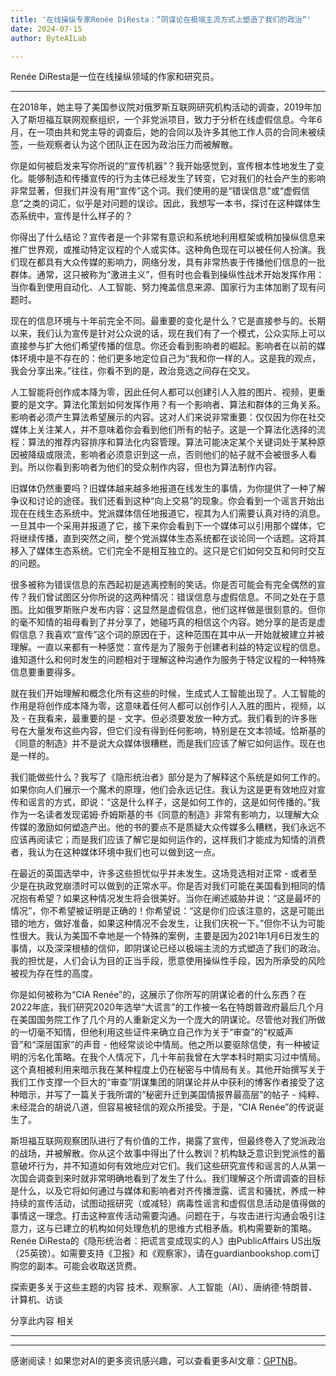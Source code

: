 ```yaml
---
title: '在线操纵专家Renée DiResta：“阴谋论在极端主流方式上塑造了我们的政治”'
date: 2024-07-15
author: ByteAILab

---
```


Renée DiResta是一位在线操纵领域的作家和研究员。

---
在2018年，她主导了美国参议院对俄罗斯互联网研究机构活动的调查，2019年加入了斯坦福互联网观察组织，一个非党派项目，致力于分析在线虚假信息。今年6月，在一项由共和党主导的调查后，她的合同以及许多其他工作人员的合同未被续签，一些观察者认为这个团队正在因为政治压力而被解散。

你是如何被启发来写你所说的“宣传机器”？我开始感觉到，宣传根本性地发生了变化。能够制造和传播宣传的行为主体已经发生了转变，它对我们的社会产生的影响非常显著，但我们并没有用“宣传”这个词。我们使用的是“错误信息”或“虚假信息”之类的词汇，似乎是对问题的误诊。因此，我想写一本书，探讨在这种媒体生态系统中，宣传是什么样子的？

你得出了什么结论？宣传者是一个非常有意识和系统地利用框架或稍加操纵信息来推广世界观，或推动特定议程的个人或实体。这种角色现在可以被任何人扮演。我们现在都具有大众传媒的影响力，网络分发，具有非常热衷于传播他们信息的一批群体。通常，这只被称为“激进主义”，但有时也会看到操纵性战术开始发挥作用：当你看到使用自动化、人工智能、努力掩盖信息来源、国家行为主体加剧了现有问题时。

现在的信息环境与十年前完全不同。最重要的变化是什么？它是直接参与的。长期以来，我们认为宣传是针对公众说的话，现在我们有了一个模式，公众实际上可以直接参与扩大他们希望传播的信息。你还会看到影响者的崛起。影响者在以前的媒体环境中是不存在的：他们更多地定位自己为“我和你一样的人。这是我的观点，我会分享出来。”往往，你看不到的是，政治竞选之间存在交叉。

人工智能将创作成本降为零，因此任何人都可以创建引人入胜的图片、视频，更重要的是文字。算法化策划如何发挥作用？有一个影响者、算法和群体的三角关系。影响者必须产生算法希望展示的内容。这对人们来说非常重要：仅仅因为你在社交媒体上关注某人，并不意味着你会看到他们所有的帖子。这是一个算法化选择的流程：算法的推荐内容排序和算法化内容管理。算法可能决定某个关键词处于某种原因被降级或限流，影响者必须意识到这一点，否则他们的帖子就不会被很多人看到。所以你看到影响者为他们的受众制作内容，但也为算法制作内容。

旧媒体仍然重要吗？旧媒体越来越多地报道在线发生的事情，为你提供了一种了解争议和讨论的途径。我们还看到这种“向上交易”的现象。你会看到一个谣言开始出现在在线生态系统中。党派媒体信任地报道它，视其为人们需要认真对待的消息。一旦其中一个采用并报道了它，接下来你会看到下一个媒体可以引用那个媒体，它将继续传播，直到突然之间，整个党派媒体生态系统都在谈论同一个话题。这将其移入了媒体生态系统。它们完全不是相互独立的。这只是它们如何交互和何时交互的问题。

很多被称为错误信息的东西起初是逃离控制的笑话。你是否可能会有完全偶然的宣传？我们曾试图区分你所说的这两种情况：错误信息与虚假信息。不同之处在于意图。比如俄罗斯账户发布内容：这显然是虚假信息，他们这样做是很刻意的。但你的毫不知情的祖母看到了并分享了，她碰巧真的相信这个内容。她分享的是否是虚假信息？我喜欢“宣传”这个词的原因在于，这种范围在其中从一开始就被建立并被理解。一直以来都有一种感觉：宣传是为了服务于创建者利益的特定议程的信息。谁知道什么和何时发生的问题相对于理解这种沟通作为服务于特定议程的一种特殊信息要重要得多。

就在我们开始理解和概念化所有这些的时候，生成式人工智能出现了。人工智能的作用是将创作成本降为零，这意味着任何人都可以创作引人入胜的图片，视频，以及 - 在我看来，最重要的是 - 文字。但必须要发放一种方式。我们看到的许多账号在大量发布这些内容，但它们没有得到任何影响，特别是在文本领域。恰斯基的《同意的制造》并不是说大众媒体很糟糕，而是我们应该了解它如何运作。现在也是一样的。

我们能做些什么？我写了《隐形统治者》部分是为了解释这个系统是如何工作的。如果你向人们展示一个魔术的原理，他们会永远记住。我认为这是更有效地应对宣传和谣言的方式，即说：“这是什么样子，这是如何工作的，这是如何传播的。”我作为一名读者发现诺姆·乔姆斯基的书《同意的制造》非常有影响力，以理解大众传媒的激励如何塑造产出。他的书的要点不是质疑大众传媒多么糟糕，我们永远不应该再阅读它；而是我们应该了解它是如何运作的，这样我们才能成为知情的消费者，我认为在这种媒体环境中我们也可以做到这一点。

在最近的英国选举中，许多这些担忧似乎并未发生。这场竞选相对正常 - 或者至少是在执政党崩溃时可以做到的正常水平。你是否对我们可能在美国看到相同的情况抱有希望？如果这种情况发生将会很美好。当你在阐述威胁并说：“这是最坏的情况”，你不希望被证明是正确的！你希望说：“这是你们应该注意的，这是可能出错的地方，做好准备，如果这种情况不会发生，让我们庆祝一下。”但你不认为可能性很大。我认为美国不幸地是一个特殊的案例，主要是因为2021年1月6日发生的事情，以及深深根植的信仰，即阴谋论已经以极端主流的方式塑造了我们的政治。我的担忧是，人们会认为目的正当手段，愿意使用操纵性手段，因为所承受的风险被视为存在性的高度。

你是如何被称为“CIA Renée”的，这展示了你所写的阴谋论者的什么东西？在2022年底，我们研究2020年选举“大谎言”的工作被一名在特朗普政府最后几个月在美国国务院工作了几个月的人重新定义为一个庞大的阴谋论。尽管他对我们所做的一切毫不知情，但他利用这些证件来确立自己作为关于“审查”的“权威声音”和“深层国家”的声音 - 他经常谈论中情局。他之所以要驱除信使，有一种被证明的污名化策略。在我个人情况下，几十年前我曾在大学本科时期实习过中情局。这个真相被利用来暗示我在某种程度上仍在秘密与中情局有关。其他开始撰写关于我们工作支撑一个巨大的“审查”阴谋集团的阴谋论并从中获利的博客作者接受了这种暗示，并写了一篇关于我所谓的“秘密升迁到美国情报界最高层”的帖子 - 纯粹、未经混合的胡说八道，但容易被轻信的观众所接受。于是，“CIA Renée”的传说诞生了。

斯坦福互联网观察团队进行了有价值的工作，揭露了宣传，但最终卷入了党派政治的战场，并被解散。你从这个故事中得出了什么教训？机构缺乏意识到党派性的蓄意破坏行为，并不知道如何有效地应对它们。我们这些研究宣传和谣言的人从第一次国会调查到来时就非常明确地看到了发生了什么。我们理解这个所谓调查的目标是什么，以及它将如何通过与媒体和影响者对齐传播泄露、谎言和骚扰，养成一种持续的宣传活动，试图动摇研究（或减轻）病毒性谣言和虚假信息活动是值得做的事情这一理念。打击这种宣传活动需要沟通。问题在于，与攻击进行沟通会吸引注意力，这与已建立的机构如何处理危机的思维方式相矛盾。机构需要新的策略。Renée DiResta的《隐形统治者：把谎言变成现实的人》由PublicAffairs US出版（25英镑）。如需要支持《卫报》和《观察家》，请在guardianbookshop.com订购您的副本。可能会收取送货费。

探索更多关于这些主题的内容
技术、观察家、人工智能（AI）、唐纳德·特朗普、计算机、访谈

分享此内容 相关

---
---
感谢阅读！如果您对AI的更多资讯感兴趣，可以查看更多AI文章：[GPTNB](https://gptnb.com)。